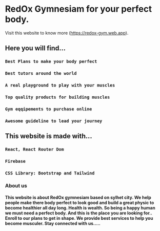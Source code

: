 # RedOx Gymnesiam for your perfect body.

Visit this website to know more (https://redox-gym.web.app).

## Here you will find...

### `Best Plans to make your body perfect`
### `Best tutors around the world`
### `A real playground to play with your muscles`
### `Top quality products for building muscles`
### `Gym eqqipements to purchase online`
### `Awesome guideline to lead your journey`

## This website is made with...

### `React, React Router Dom`
### `Firebase`
### `CSS Library: Bootstrap and Tailwind`

### About us

#### This website is about RedOx gymnesiam based on sylhet city. We help people make there body perfect to look good and build a great physic to become healthier all day long. Health is wealth. So being a happy human we must need a perfect body. And this is the place you are looking for.. Enroll to our plans to get in shape. We provide best services to help you become musculer. Stay connected with us.....